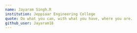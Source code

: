 ```yaml
---
name: Jayaram Singh.R
institution: Jeppiaar Engineering College
quote: Do what you can, with what you have, where you are.
github_user: Jayaram18
---
```

